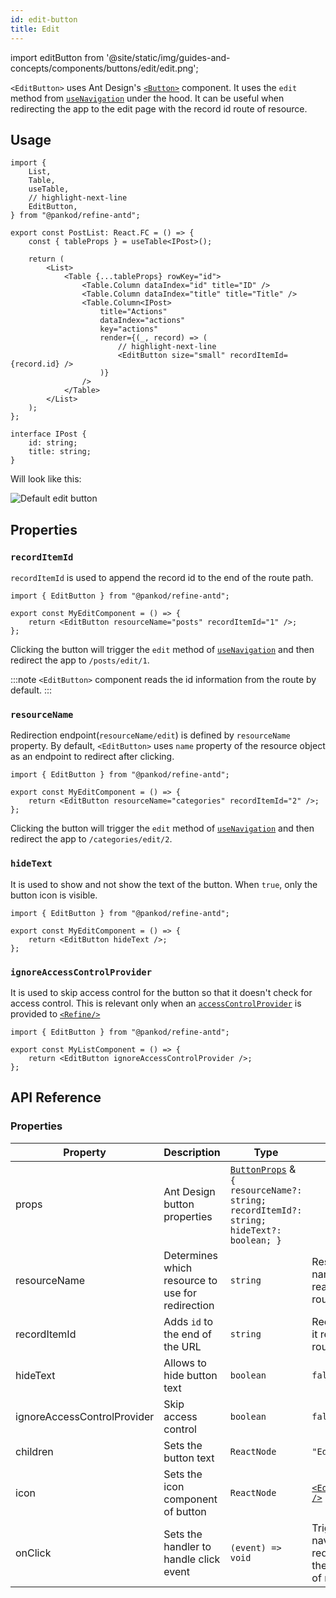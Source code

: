 ```yaml
---
id: edit-button
title: Edit
---
```


import editButton from '@site/static/img/guides-and-concepts/components/buttons/edit/edit.png';

`<EditButton>` uses Ant Design's [`<Button>`](https://ant.design/components/button/) component. It uses the `edit` method from [`useNavigation`](/core/hooks/navigation/useNavigation.md) under the hood. It can be useful when redirecting the app to the edit page with the record id route of resource.

## Usage

```tsx
import {
    List,
    Table,
    useTable,
    // highlight-next-line
    EditButton,
} from "@pankod/refine-antd";

export const PostList: React.FC = () => {
    const { tableProps } = useTable<IPost>();

    return (
        <List>
            <Table {...tableProps} rowKey="id">
                <Table.Column dataIndex="id" title="ID" />
                <Table.Column dataIndex="title" title="Title" />
                <Table.Column<IPost>
                    title="Actions"
                    dataIndex="actions"
                    key="actions"
                    render={(_, record) => (
                        // highlight-next-line
                        <EditButton size="small" recordItemId={record.id} />
                    )}
                />
            </Table>
        </List>
    );
};

interface IPost {
    id: string;
    title: string;
}
```

Will look like this:

<div class="img-container">
    <div class="window">
        <div class="control red"></div>
        <div class="control orange"></div>
        <div class="control green"></div>
    </div>
    <img src={editButton} alt="Default edit button" />
</div>

## Properties

### `recordItemId`

`recordItemId` is used to append the record id to the end of the route path.

```tsx 
import { EditButton } from "@pankod/refine-antd";

export const MyEditComponent = () => {
    return <EditButton resourceName="posts" recordItemId="1" />;
};
```

Clicking the button will trigger the `edit` method of [`useNavigation`](/core/hooks/navigation/useNavigation.md) and then redirect the app to `/posts/edit/1`.

:::note
`<EditButton>` component reads the id information from the route by default.
:::

### `resourceName`

Redirection endpoint(`resourceName/edit`) is defined by `resourceName` property. By default, `<EditButton>` uses `name` property of the resource object as an endpoint to redirect after clicking.

```tsx 
import { EditButton } from "@pankod/refine-antd";

export const MyEditComponent = () => {
    return <EditButton resourceName="categories" recordItemId="2" />;
};
```

Clicking the button will trigger the `edit` method of [`useNavigation`](/core/hooks/navigation/useNavigation.md) and then redirect the app to `/categories/edit/2`.

### `hideText`

It is used to show and not show the text of the button. When `true`, only the button icon is visible.

```tsx 
import { EditButton } from "@pankod/refine-antd";

export const MyEditComponent = () => {
    return <EditButton hideText />;
};
```

### `ignoreAccessControlProvider`

It is used to skip access control for the button so that it doesn't check for access control. This is relevant only when an [`accessControlProvider`](/core/providers/accessControl-provider.md) is provided to [`<Refine/>`](/core/components/refine-config.md)

```tsx 
import { EditButton } from "@pankod/refine-antd";

export const MyListComponent = () => {
    return <EditButton ignoreAccessControlProvider />;
};
```

## API Reference

### Properties

| Property                    | Description                                      | Type                                                                                                                                 | Default                                                          |
| --------------------------- | ------------------------------------------------ | ------------------------------------------------------------------------------------------------------------------------------------ | ---------------------------------------------------------------- |
| props                       | Ant Design button properties                     | [`ButtonProps`](https://ant.design/components/button/#API) & `{ resourceName?: string; recordItemId?: string; hideText?: boolean; }` |                                                                  |
| resourceName                | Determines which resource to use for redirection | `string`                                                                                                                             | Resource name that it reads from route                           |
| recordItemId                | Adds `id` to the end of the URL                  | `string`                                                                                                                             | Record id that it reads from route                               |
| hideText                    | Allows to hide button text                       | `boolean`                                                                                                                            | `false`                                                          |
| ignoreAccessControlProvider | Skip access control                              | `boolean`                                                                                                                            | `false`                                                          |
| children                    | Sets the button text                             | `ReactNode`                                                                                                                          | `"Edit"`                                                         |
| icon                        | Sets the icon component of button                | `ReactNode`                                                                                                                          | [`<EditOutlined />`](https://ant.design/components/icon/)        |
| onClick                     | Sets the handler to handle click event           | `(event) => void`                                                                                                                    | Triggers navigation for redirection to the edit page of resource |

